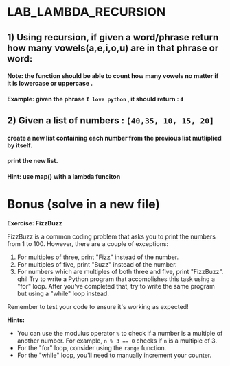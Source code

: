 # LAB_LAMBDA_RECURSION



## 1) Using recursion, if given a word/phrase return how many vowels(a,e,i,o,u) are in that phrase or word:

#### Note: the function should be able to count how many vowels no matter if it is lowercase or uppercase . 
#### Example: given the phrase `I love python` , it should return : `4` 


## 2) Given a list of numbers : `[40,35, 10, 15, 20]`

#### create a new list containing each number from the previous list mutliplied by itself.
#### print the new list.
#### Hint: use map() with a lambda funciton

# Bonus (solve in a new file)

**Exercise: FizzBuzz**

FizzBuzz is a common coding problem that asks you to print the numbers from 1 to 100. However, there are a couple of exceptions:

1. For multiples of three, print "Fizz" instead of the number.
2. For multiples of five, print "Buzz" instead of the number.
3. For numbers which are multiples of both three and five, print "FizzBuzz".
qhil
Try to write a Python program that accomplishes this task using a "for" loop. After you've completed that, try to write the same program but using a "while" loop instead.

Remember to test your code to ensure it's working as expected!

**Hints:**

* You can use the modulus operator `%` to check if a number is a multiple of another number. For example, `n % 3 == 0` checks if `n` is a multiple of 3.
* For the "for" loop, consider using the `range` function.
* For the "while" loop, you'll need to manually increment your counter.
